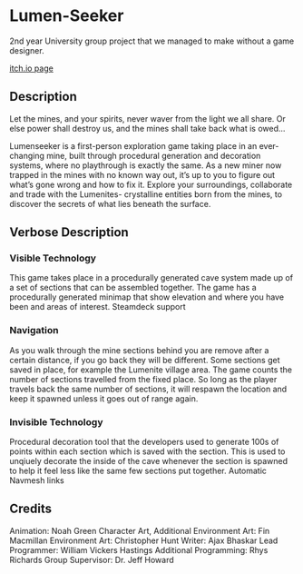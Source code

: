 # Lumen-Seeker
2nd year University group project that we managed to make without a game designer.

[itch.io page](https://thelonelypeon.itch.io/lumenseeker)

## Description
Let the mines, and your spirits, never waver from the light we all share. Or else power shall destroy us, and the mines shall take back what is owed...

Lumenseeker is a first-person exploration game taking place in an ever-changing mine, built through procedural generation and decoration systems, where no playthrough is exactly the same. As a new miner now trapped in the mines with no known way out, it’s up to you to figure out what’s gone wrong and how to fix it. Explore your surroundings, collaborate and trade with the Lumenites- crystalline entities born from the mines, to discover the secrets of what lies beneath the surface.

## Verbose Description
### Visible Technology
This game takes place in a procedurally generated cave system made up of a set of sections that can be assembled together.
The game has a procedurally generated minimap that show elevation and where you have been and areas of interest.
Steamdeck support
### Navigation
As you walk through the mine sections behind you are remove after a certain distance, if you go back they will be different.
Some sections get saved in place, for example the Lumenite village area. The game counts the number of sections travelled from the fixed place.
So long as the player travels back the same number of sections, it will respawn the location and keep it spawned unless it goes out of range again. 
### Invisible Technology
Procedural decoration tool that the developers used to generate 100s of points within each section which is saved with the section.
This is used to unqiuely decorate the inside of the cave whenever the section is spawned to help it feel less like the same few sections put together.
Automatic Navmesh links

## Credits
Animation: Noah Green
Character Art, Additional Environment Art: Fin Macmillan
Environment Art: Christopher Hunt
Writer: Ajax Bhaskar
Lead Programmer: William Vickers Hastings
Additional Programming: Rhys Richards
Group Supervisor: Dr. Jeff Howard
